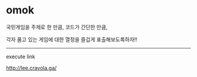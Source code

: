 # omok  
국민게임을 주제로 한 만큼, 코드가 간단한 만큼, 

각자 품고 있는 게임에 대한 열정을 즐겁게 표출해보도록하자!!

<hr/>

execute link

<http://lee.crayola.ga/>
